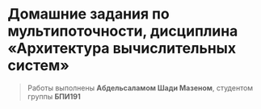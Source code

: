 # Домашние задания по мультипоточности, дисциплина «Архитектура вычислительных систем»

> Работы выполнены **Абдельсаламом Шади Мазеном**, студентом группы **БПИ191**